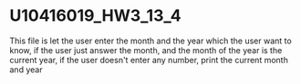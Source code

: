 # U10416019_HW3_13_4
This file is let the user enter  the month and the year which the user want to know, if the user just answer the month, and the month of the year is the current year, if the user doesn't enter any number, print the current month and year
